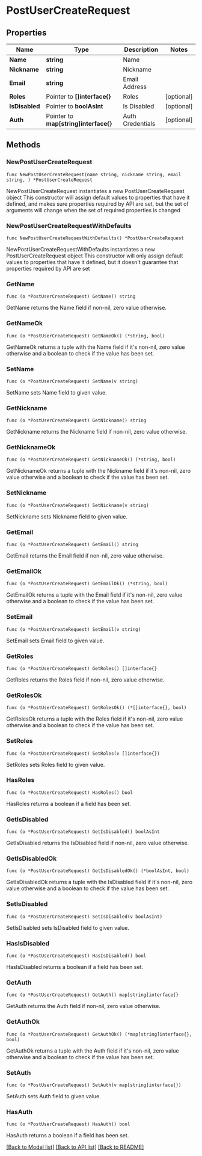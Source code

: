 # PostUserCreateRequest

## Properties

Name | Type | Description | Notes
------------ | ------------- | ------------- | -------------
**Name** | **string** | Name | 
**Nickname** | **string** | Nickname | 
**Email** | **string** | Email Address | 
**Roles** | Pointer to **[]interface{}** | Roles | [optional] 
**IsDisabled** | Pointer to **boolAsInt** | Is Disabled | [optional] 
**Auth** | Pointer to **map[string]interface{}** | Auth Credentials | [optional] 

## Methods

### NewPostUserCreateRequest

`func NewPostUserCreateRequest(name string, nickname string, email string, ) *PostUserCreateRequest`

NewPostUserCreateRequest instantiates a new PostUserCreateRequest object
This constructor will assign default values to properties that have it defined,
and makes sure properties required by API are set, but the set of arguments
will change when the set of required properties is changed

### NewPostUserCreateRequestWithDefaults

`func NewPostUserCreateRequestWithDefaults() *PostUserCreateRequest`

NewPostUserCreateRequestWithDefaults instantiates a new PostUserCreateRequest object
This constructor will only assign default values to properties that have it defined,
but it doesn't guarantee that properties required by API are set

### GetName

`func (o *PostUserCreateRequest) GetName() string`

GetName returns the Name field if non-nil, zero value otherwise.

### GetNameOk

`func (o *PostUserCreateRequest) GetNameOk() (*string, bool)`

GetNameOk returns a tuple with the Name field if it's non-nil, zero value otherwise
and a boolean to check if the value has been set.

### SetName

`func (o *PostUserCreateRequest) SetName(v string)`

SetName sets Name field to given value.


### GetNickname

`func (o *PostUserCreateRequest) GetNickname() string`

GetNickname returns the Nickname field if non-nil, zero value otherwise.

### GetNicknameOk

`func (o *PostUserCreateRequest) GetNicknameOk() (*string, bool)`

GetNicknameOk returns a tuple with the Nickname field if it's non-nil, zero value otherwise
and a boolean to check if the value has been set.

### SetNickname

`func (o *PostUserCreateRequest) SetNickname(v string)`

SetNickname sets Nickname field to given value.


### GetEmail

`func (o *PostUserCreateRequest) GetEmail() string`

GetEmail returns the Email field if non-nil, zero value otherwise.

### GetEmailOk

`func (o *PostUserCreateRequest) GetEmailOk() (*string, bool)`

GetEmailOk returns a tuple with the Email field if it's non-nil, zero value otherwise
and a boolean to check if the value has been set.

### SetEmail

`func (o *PostUserCreateRequest) SetEmail(v string)`

SetEmail sets Email field to given value.


### GetRoles

`func (o *PostUserCreateRequest) GetRoles() []interface{}`

GetRoles returns the Roles field if non-nil, zero value otherwise.

### GetRolesOk

`func (o *PostUserCreateRequest) GetRolesOk() (*[]interface{}, bool)`

GetRolesOk returns a tuple with the Roles field if it's non-nil, zero value otherwise
and a boolean to check if the value has been set.

### SetRoles

`func (o *PostUserCreateRequest) SetRoles(v []interface{})`

SetRoles sets Roles field to given value.

### HasRoles

`func (o *PostUserCreateRequest) HasRoles() bool`

HasRoles returns a boolean if a field has been set.

### GetIsDisabled

`func (o *PostUserCreateRequest) GetIsDisabled() boolAsInt`

GetIsDisabled returns the IsDisabled field if non-nil, zero value otherwise.

### GetIsDisabledOk

`func (o *PostUserCreateRequest) GetIsDisabledOk() (*boolAsInt, bool)`

GetIsDisabledOk returns a tuple with the IsDisabled field if it's non-nil, zero value otherwise
and a boolean to check if the value has been set.

### SetIsDisabled

`func (o *PostUserCreateRequest) SetIsDisabled(v boolAsInt)`

SetIsDisabled sets IsDisabled field to given value.

### HasIsDisabled

`func (o *PostUserCreateRequest) HasIsDisabled() bool`

HasIsDisabled returns a boolean if a field has been set.

### GetAuth

`func (o *PostUserCreateRequest) GetAuth() map[string]interface{}`

GetAuth returns the Auth field if non-nil, zero value otherwise.

### GetAuthOk

`func (o *PostUserCreateRequest) GetAuthOk() (*map[string]interface{}, bool)`

GetAuthOk returns a tuple with the Auth field if it's non-nil, zero value otherwise
and a boolean to check if the value has been set.

### SetAuth

`func (o *PostUserCreateRequest) SetAuth(v map[string]interface{})`

SetAuth sets Auth field to given value.

### HasAuth

`func (o *PostUserCreateRequest) HasAuth() bool`

HasAuth returns a boolean if a field has been set.


[[Back to Model list]](../README.md#documentation-for-models) [[Back to API list]](../README.md#documentation-for-api-endpoints) [[Back to README]](../README.md)



